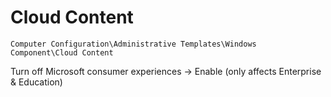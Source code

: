 # Cloud Content

`Computer Configuration\Administrative Templates\Windows Component\Cloud Content`

Turn off Microsoft consumer experiences -> Enable (only affects Enterprise & Education)